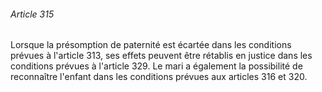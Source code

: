 ###### Article 315

Lorsque la présomption de paternité est écartée dans les conditions prévues à l'article 313, ses effets peuvent être rétablis en justice dans les conditions prévues à l'article 329. Le mari a également la possibilité de reconnaître l'enfant dans les conditions prévues aux articles 316 et 320.

